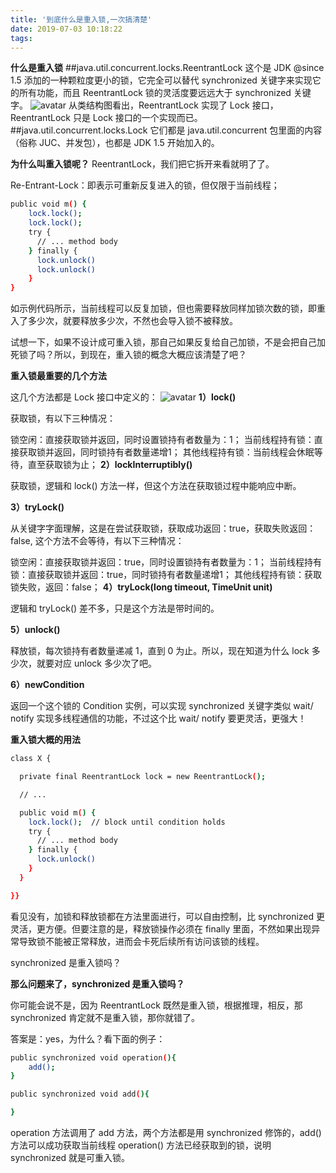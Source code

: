 ```yaml
---
title: '到底什么是重入锁,一次搞清楚'
date: 2019-07-03 10:18:22
tags:
---
```

**什么是重入锁**
##java.util.concurrent.locks.ReentrantLock
这个是 JDK @since 1.5 添加的一种颗粒度更小的锁，它完全可以替代 synchronized 关键字来实现它的所有功能，而且 ReentrantLock 锁的灵活度要远远大于 synchronized 关键字。
![avatar](css/images/blogs1/00.png) 
从类结构图看出，ReentrantLock 实现了 Lock 接口，ReentrantLock 只是 Lock 接口的一个实现而已。
##java.util.concurrent.locks.Lock
它们都是 java.util.concurrent 包里面的内容（俗称 JUC、并发包），也都是 JDK 1.5 开始加入的。

**为什么叫重入锁呢？**
ReentrantLock，我们把它拆开来看就明了了。

Re-Entrant-Lock：即表示可重新反复进入的锁，但仅限于当前线程；

```bash
public void m() {
    lock.lock();
    lock.lock();
    try {
      // ... method body
    } finally {
      lock.unlock()
      lock.unlock()
    }
}
```
如示例代码所示，当前线程可以反复加锁，但也需要释放同样加锁次数的锁，即重入了多少次，就要释放多少次，不然也会导入锁不被释放。

试想一下，如果不设计成可重入锁，那自己如果反复给自己加锁，不是会把自己加死锁了吗？所以，到现在，重入锁的概念大概应该清楚了吧？

**重入锁最重要的几个方法**

这几个方法都是 Lock 接口中定义的：
![avatar](css/images/blogs1/01.png) 
**1）lock()**

获取锁，有以下三种情况：

锁空闲：直接获取锁并返回，同时设置锁持有者数量为：1；
当前线程持有锁：直接获取锁并返回，同时锁持有者数量递增1；
其他线程持有锁：当前线程会休眠等待，直至获取锁为止；
**2）lockInterruptibly()**

获取锁，逻辑和 lock() 方法一样，但这个方法在获取锁过程中能响应中断。

**3）tryLock()**

从关键字字面理解，这是在尝试获取锁，获取成功返回：true，获取失败返回：false, 这个方法不会等待，有以下三种情况：

锁空闲：直接获取锁并返回：true，同时设置锁持有者数量为：1；
当前线程持有锁：直接获取锁并返回：true，同时锁持有者数量递增1；
其他线程持有锁：获取锁失败，返回：false；
**4）tryLock(long timeout, TimeUnit unit)**

逻辑和 tryLock() 差不多，只是这个方法是带时间的。

**5）unlock()**

释放锁，每次锁持有者数量递减 1，直到 0 为止。所以，现在知道为什么 lock 多少次，就要对应 unlock 多少次了吧。

**6）newCondition**

返回一个这个锁的 Condition 实例，可以实现 synchronized 关键字类似 wait/ notify 实现多线程通信的功能，不过这个比 wait/ notify 要更灵活，更强大！

**重入锁大概的用法**
```bash
class X {

  private final ReentrantLock lock = new ReentrantLock();

  // ...

  public void m() {
    lock.lock();  // block until condition holds
    try {
      // ... method body
    } finally {
      lock.unlock()
    }
  }

}}
```
看见没有，加锁和释放锁都在方法里面进行，可以自由控制，比 synchronized 更灵活，更方便。但要注意的是，释放锁操作必须在 finally 里面，不然如果出现异常导致锁不能被正常释放，进而会卡死后续所有访问该锁的线程。

synchronized 是重入锁吗？

**那么问题来了，synchronized 是重入锁吗？**

你可能会说不是，因为 ReentrantLock 既然是重入锁，根据推理，相反，那 synchronized 肯定就不是重入锁，那你就错了。

答案是：yes，为什么？看下面的例子：
```bash
public synchronized void operation(){
    add();
}

public synchronized void add(){

}
```
operation 方法调用了 add 方法，两个方法都是用 synchronized 修饰的，add()  方法可以成功获取当前线程 operation() 方法已经获取到的锁，说明 synchronized 就是可重入锁。


